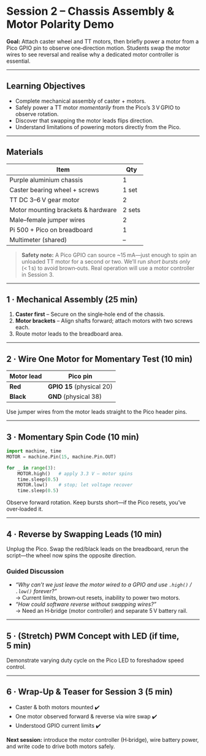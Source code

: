 # Session 2 – Chassis Assembly & Motor Polarity Demo

**Goal:** Attach caster wheel and TT motors, then briefly power a motor from a Pico GPIO pin to observe one‑direction motion. Students swap the motor wires to see reversal and realise why a dedicated motor controller is essential.

---

## Learning Objectives

* Complete mechanical assembly of caster + motors.
* Safely power a TT motor *momentarily* from the Pico’s 3 V GPIO to observe rotation.
* Discover that swapping the motor leads flips direction.
* Understand limitations of powering motors directly from the Pico.

---

## Materials

| Item | Qty |
|------|-----|
| Purple aluminium chassis | 1 |
| Caster bearing wheel + screws | 1 set |
| TT DC 3–6 V gear motor | 2 |
| Motor mounting brackets & hardware | 2 sets |
| Male–female jumper wires | 2 |
| Pi 500 + Pico on breadboard | 1 |
| Multimeter (shared) | – |

> **Safety note:** A Pico GPIO can source ~15 mA—just enough to spin an unloaded TT motor for a second or two. We’ll run *short bursts only* (< 1 s) to avoid brown‑outs. Real operation will use a motor controller in Session 3.

---

## 1 · Mechanical Assembly (25 min)

1. **Caster first** – Secure on the single‑hole end of the chassis.  
2. **Motor brackets** – Align shafts forward; attach motors with two screws each.  
3. Route motor leads to the breadboard area.

---

## 2 · Wire One Motor for Momentary Test (10 min)

| Motor lead | Pico pin |
|------------|----------|
| **Red** | **GPIO 15** (physical 20) |
| **Black** | **GND** (physical 38) |

Use jumper wires from the motor leads straight to the Pico header pins.

---

## 3 · Momentary Spin Code (10 min)

```python
import machine, time
MOTOR = machine.Pin(15, machine.Pin.OUT)

for _ in range(3):
    MOTOR.high()   # apply 3.3 V – motor spins
    time.sleep(0.5)
    MOTOR.low()    # stop; let voltage recover
    time.sleep(0.5)
```

Observe forward rotation. Keep bursts short—if the Pico resets, you’ve over‑loaded it.

---

## 4 · Reverse by Swapping Leads (10 min)

Unplug the Pico. Swap the red/black leads on the breadboard, rerun the script—the wheel now spins the opposite direction.

### Guided Discussion

* *“Why can’t we just leave the motor wired to a GPIO and use `.high()` / `.low()` forever?”*  
  → Current limits, brown‑out resets, inability to power two motors.  
* *“How could software reverse without swapping wires?”*  
  → Need an H‑bridge (motor controller) and separate 5 V battery rail.

---

## 5 · (Stretch) PWM Concept with LED (if time, 5 min)

Demonstrate varying duty cycle on the Pico LED to foreshadow speed control.

---

## 6 · Wrap‑Up & Teaser for Session 3 (5 min)

* Caster & both motors mounted ✔️  
* One motor observed forward & reverse via wire swap ✔️  
* Understood GPIO current limits ✔️  

**Next session:** introduce the motor controller (H‑bridge), wire battery power, and write code to drive both motors safely.

